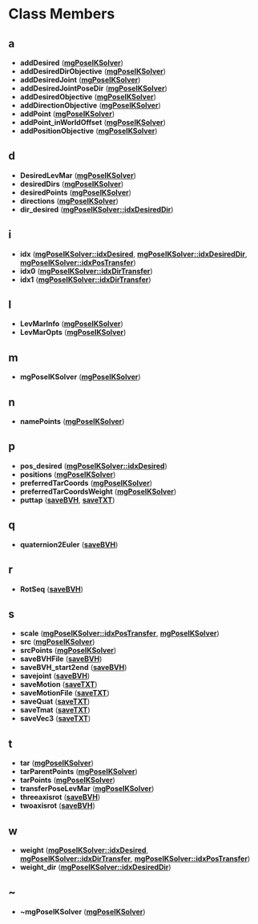 
# Class Members



## a

* **addDesired** ([**mgPoseIKSolver**](classmg_pose_i_k_solver.md))
* **addDesiredDirObjective** ([**mgPoseIKSolver**](classmg_pose_i_k_solver.md))
* **addDesiredJoint** ([**mgPoseIKSolver**](classmg_pose_i_k_solver.md))
* **addDesiredJointPoseDir** ([**mgPoseIKSolver**](classmg_pose_i_k_solver.md))
* **addDesiredObjective** ([**mgPoseIKSolver**](classmg_pose_i_k_solver.md))
* **addDirectionObjective** ([**mgPoseIKSolver**](classmg_pose_i_k_solver.md))
* **addPoint** ([**mgPoseIKSolver**](classmg_pose_i_k_solver.md))
* **addPoint\_inWorldOffset** ([**mgPoseIKSolver**](classmg_pose_i_k_solver.md))
* **addPositionObjective** ([**mgPoseIKSolver**](classmg_pose_i_k_solver.md))


## d

* **DesiredLevMar** ([**mgPoseIKSolver**](classmg_pose_i_k_solver.md))
* **desiredDirs** ([**mgPoseIKSolver**](classmg_pose_i_k_solver.md))
* **desiredPoints** ([**mgPoseIKSolver**](classmg_pose_i_k_solver.md))
* **directions** ([**mgPoseIKSolver**](classmg_pose_i_k_solver.md))
* **dir\_desired** ([**mgPoseIKSolver::idxDesiredDir**](structmg_pose_i_k_solver_1_1idx_desired_dir.md))


## i

* **idx** ([**mgPoseIKSolver::idxDesired**](structmg_pose_i_k_solver_1_1idx_desired.md), [**mgPoseIKSolver::idxDesiredDir**](structmg_pose_i_k_solver_1_1idx_desired_dir.md), [**mgPoseIKSolver::idxPosTransfer**](structmg_pose_i_k_solver_1_1idx_pos_transfer.md))
* **idx0** ([**mgPoseIKSolver::idxDirTransfer**](structmg_pose_i_k_solver_1_1idx_dir_transfer.md))
* **idx1** ([**mgPoseIKSolver::idxDirTransfer**](structmg_pose_i_k_solver_1_1idx_dir_transfer.md))


## l

* **LevMarInfo** ([**mgPoseIKSolver**](classmg_pose_i_k_solver.md))
* **LevMarOpts** ([**mgPoseIKSolver**](classmg_pose_i_k_solver.md))


## m

* **mgPoseIKSolver** ([**mgPoseIKSolver**](classmg_pose_i_k_solver.md))


## n

* **namePoints** ([**mgPoseIKSolver**](classmg_pose_i_k_solver.md))


## p

* **pos\_desired** ([**mgPoseIKSolver::idxDesired**](structmg_pose_i_k_solver_1_1idx_desired.md))
* **positions** ([**mgPoseIKSolver**](classmg_pose_i_k_solver.md))
* **preferredTarCoords** ([**mgPoseIKSolver**](classmg_pose_i_k_solver.md))
* **preferredTarCoordsWeight** ([**mgPoseIKSolver**](classmg_pose_i_k_solver.md))
* **puttap** ([**saveBVH**](classsave_b_v_h.md), [**saveTXT**](classsave_t_x_t.md))


## q

* **quaternion2Euler** ([**saveBVH**](classsave_b_v_h.md))


## r

* **RotSeq** ([**saveBVH**](classsave_b_v_h.md))


## s

* **scale** ([**mgPoseIKSolver::idxPosTransfer**](structmg_pose_i_k_solver_1_1idx_pos_transfer.md), [**mgPoseIKSolver**](classmg_pose_i_k_solver.md))
* **src** ([**mgPoseIKSolver**](classmg_pose_i_k_solver.md))
* **srcPoints** ([**mgPoseIKSolver**](classmg_pose_i_k_solver.md))
* **saveBVHFile** ([**saveBVH**](classsave_b_v_h.md))
* **saveBVH\_start2end** ([**saveBVH**](classsave_b_v_h.md))
* **savejoint** ([**saveBVH**](classsave_b_v_h.md))
* **saveMotion** ([**saveTXT**](classsave_t_x_t.md))
* **saveMotionFile** ([**saveTXT**](classsave_t_x_t.md))
* **saveQuat** ([**saveTXT**](classsave_t_x_t.md))
* **saveTmat** ([**saveTXT**](classsave_t_x_t.md))
* **saveVec3** ([**saveTXT**](classsave_t_x_t.md))


## t

* **tar** ([**mgPoseIKSolver**](classmg_pose_i_k_solver.md))
* **tarParentPoints** ([**mgPoseIKSolver**](classmg_pose_i_k_solver.md))
* **tarPoints** ([**mgPoseIKSolver**](classmg_pose_i_k_solver.md))
* **transferPoseLevMar** ([**mgPoseIKSolver**](classmg_pose_i_k_solver.md))
* **threeaxisrot** ([**saveBVH**](classsave_b_v_h.md))
* **twoaxisrot** ([**saveBVH**](classsave_b_v_h.md))


## w

* **weight** ([**mgPoseIKSolver::idxDesired**](structmg_pose_i_k_solver_1_1idx_desired.md), [**mgPoseIKSolver::idxDirTransfer**](structmg_pose_i_k_solver_1_1idx_dir_transfer.md), [**mgPoseIKSolver::idxPosTransfer**](structmg_pose_i_k_solver_1_1idx_pos_transfer.md))
* **weight\_dir** ([**mgPoseIKSolver::idxDesiredDir**](structmg_pose_i_k_solver_1_1idx_desired_dir.md))


## ~

* **~mgPoseIKSolver** ([**mgPoseIKSolver**](classmg_pose_i_k_solver.md))




